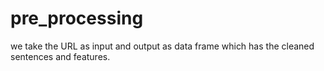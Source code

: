 # pre_processing
we take the URL as input and output as data frame which has the cleaned sentences and features.
